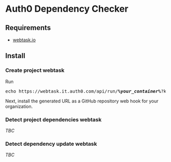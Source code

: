 # Auth0 Dependency Checker

## Requirements
- [webtask.io](https://webtask.io)

## Install

### Create project webtask

Run
<pre>
echo https://webtask.it.auth0.com/api/run/<strong><em>%your_container%</em></strong>?key=$(curl -s https://webtask.it.auth0.com/api/tokens/issue -H "Authorization: Bearer <strong><em>%your_token%</em></strong>" -H "Content-Type: application/json" --data-binary '{"url":"https://raw.githubusercontent.com/ezequielm/auth0-dependency-checker/master/lib/webtasks/create-project.js", "ectx": {"AWS_S3_ACCESS_KEY_ID": " <strong><em>"{aws_s3_access_key_id}</em></strong>", "AWS_S3_SECRET_KEY": "<strong><em>%aws_s3_secret_key%</em></strong>", "AWS_S3_BUCKET": "auth0-dependency-checker", "AWS_S3_KEY": "projects.json"}}')
</pre>

Next, install the generated URL as a GitHub repository web hook for your organization.

### Detect project dependencies webtask
*TBC*

### Detect dependency update webtask
*TBC*
